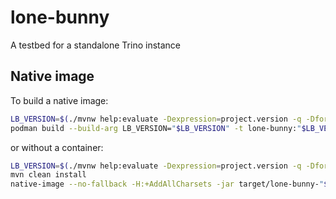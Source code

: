 # lone-bunny
A testbed for a standalone Trino instance

## Native image

To build a native image:

```bash
LB_VERSION=$(./mvnw help:evaluate -Dexpression=project.version -q -DforceStdout)
podman build --build-arg LB_VERSION="$LB_VERSION" -t lone-bunny:"$LB_VERSION" .
```

or without a container:
```bash
LB_VERSION=$(./mvnw help:evaluate -Dexpression=project.version -q -DforceStdout)
mvn clean install
native-image --no-fallback -H:+AddAllCharsets -jar target/lone-bunny-"$LB_VERSION"-shaded.jar
```
